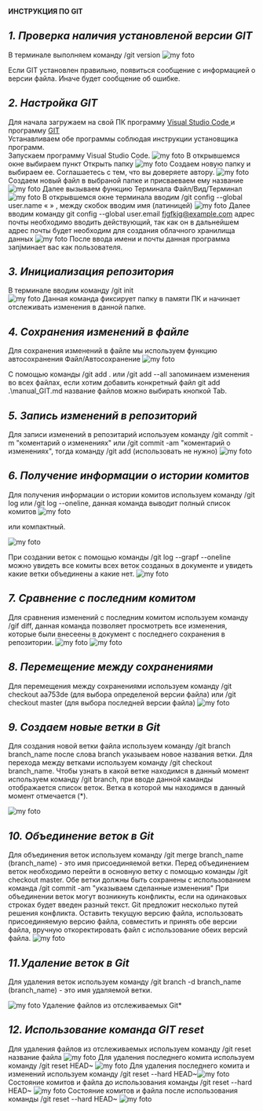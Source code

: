  **ИНСТРУКЦИЯ ПО GIT**
## *1. Проверка наличия установленой версии GIT*

В терминале выполняем команду /git version
![my foto](logo1.png)

Если GIT установлен правильно, появиться сообщение с информацией о версии файла.
Иначе будет сообщение об ошибке.
 ## *2. Настройка GIT*
 Для начала загружаем на свой ПК программу 
 [Visual Studio Code ](https://code.visualstudio.com) и программу [GIT](https://git-scm.com/downloads)  
Устанавливаем обе программы соблюдая инструкции установщика программ.  
Запускаем программу Visual Studio Code.  ![my foto](logo2.png)  В открывшемся окне выбираем пункт Открыть папку  ![my foto](logo3.png)  Создаем новую папку и выбираем ее. Соглашаетесь с тем, что вы доверяете автору.    ![my foto](logo4.png)  Создаем новый файл в выбраной папке и присваеваем ему название  ![my foto](logo6.png) Далее вызываем функцию Терминала Файл/Вид/Терминал ![my foto](logo7.png)  В открывшемся окне терминала вводим /git config --global user.name «  » , между скобок вводим имя (латиницей) ![my foto](logo8.png)  Далее вводим команду git config --global user.email fjgfkjg@example.com адрес почты необходимо вводить действующий, так как он в дальнейшем адрес почты будет необходим для создания облачного хранилища данных ![my foto](logo9.png) После ввода имени и почты данная программа запjминает вас как пользователя.
 ## *3. Инициализация репозитория*
 В терминале вводим команду /git init  
 ![my foto](logo10.png)  Данная команда фиксирует папку в памяти ПК и начинает отслеживать изменения в данной папке.
 ## *4. Сохранения изменений в файле*
 Для сохранения изменений в файле мы используем функцию автосохранения Файл/Автосохранение  ![my foto](logo11.png)
 
 С помощью команды /git add . или /git add --all запоминаем изменения во всех файлах, если хотим добавить конкретный файл  git add .\manual_GIT.md название файлов можно выбирать кнопкой Tab. 
 ## *5. Запись изменений в репозиторий*
 Для записи изменений в репозитарий используем команду  /git commit -m "коментарий о изменениях" или /git commit -am "коментарий о изменениях", тогда команду /git add (использовать не нужно)  ![my foto](logo12.png)
 ## *6. Получение информации о истории комитов*
 Для получения информации о истории комитов используем команду /git log  или /git log --oneline, данная команда выводит полный список комитов
 ![my foto](logo14.png)
 
 или компактный.

 ![my foto](logo13.png)

 При создании веток с помощью команды /git log --grapf --oneline можно увидеть все комиты всех веток созданых в документе и увидеть какие ветки объединены а какие нет. 
  ![my foto](logo22.png)
 ## *7. Сравнение с последним комитом*
 Для сравнения изменений с последним комитом используем команду /gif diff, данная команда позволяет просмотреть все изменения, которые были внесеены в документ с последнего сохранения в репозитории.  ![my foto](logo15.png)  ![my foto](logo16.png) 
 ## *8. Перемещение между сохранениями*
 Для перемещения между сохранениями используем команду /git checkout aa753de (для выбора определеной версии файла) или /git checkout master (для выбора последней версии файла) ![my foto](logo17.png)
 ## *9. Создаем новые ветки в Git*
 Для создания новой ветки файла используем команду /git branch branch_name после слова branch указываем новое названия ветки. Для перехода между ветками используем команду /git checkout branch_name. Чтобы узнать в какой ветке находимся в данный момент используем команду /git branch, при вводе данной каманды отображается список веток. Ветка в которой мы находимся в данный момент отмечается (*).
 
 ![my foto](logo18.png)   

 ## *10. Объединение веток в Git*
 Для объединения веток используем команду /git merge branch_name (branch_name) - это имя присоединяемой ветки.
 Перед объединением веток необходимо перейти в основную ветку с помощью команды /git checkout master. Обе ветки должны быть сохранены с использованием команда /git commit -am "указываем сделанные изменения" При объединении веток могут возникнуть конфликты, если на одинаковых строках будет введен разный текст. Git предложит несколько путей решения конфликта. Оставить текущую версию файла, использовать присоединяемую версию файла, совместить и принять обе версии файла, вручную откоректировать файл с использование обеих версий файла.
![my foto](logo20.png) 

## *11.Удаление веток в Git*
Для удаления веток используем команду /git branch -d branch_name (branch_name) - это имя удаляемой ветки.

 ![my foto](logo21.png) Удаление файлов из отслеживаемых Git*
## *12. Использование команда GIT reset*
Для удаления файлов  из отслеживаемых используем команду /git reset название файла ![my foto](logo23.png) 
Для удаления последнего комита используем команду /git reset HEAD~ ![my foto](logo24.png) 
Для удаления последнего комита и изменений используем команду /git reset --hard HEAD~![my foto](logo25.png)
Состояние комитов и файла до использования  команды /git reset --hard HEAD~  ![my foto](logo26.png)
Состояние комитов и файла после использования команды  /git reset --hard HEAD~ ![my foto](logo27.png)